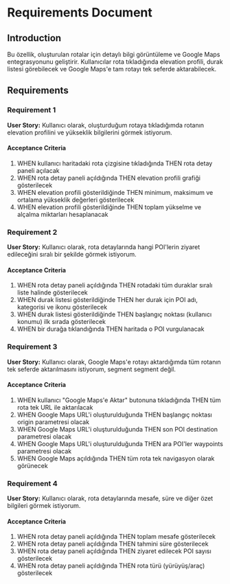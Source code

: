# Requirements Document

## Introduction

Bu özellik, oluşturulan rotalar için detaylı bilgi görüntüleme ve Google Maps entegrasyonunu geliştirir. Kullanıcılar rota tıkladığında elevation profili, durak listesi görebilecek ve Google Maps'e tam rotayı tek seferde aktarabilecek.

## Requirements

### Requirement 1

**User Story:** Kullanıcı olarak, oluşturduğum rotaya tıkladığımda rotanın elevation profilini ve yükseklik bilgilerini görmek istiyorum.

#### Acceptance Criteria

1. WHEN kullanıcı haritadaki rota çizgisine tıkladığında THEN rota detay paneli açılacak
2. WHEN rota detay paneli açıldığında THEN elevation profili grafiği gösterilecek
3. WHEN elevation profili gösterildiğinde THEN minimum, maksimum ve ortalama yükseklik değerleri gösterilecek
4. WHEN elevation profili gösterildiğinde THEN toplam yükselme ve alçalma miktarları hesaplanacak

### Requirement 2

**User Story:** Kullanıcı olarak, rota detaylarında hangi POI'lerin ziyaret edileceğini sıralı bir şekilde görmek istiyorum.

#### Acceptance Criteria

1. WHEN rota detay paneli açıldığında THEN rotadaki tüm duraklar sıralı liste halinde gösterilecek
2. WHEN durak listesi gösterildiğinde THEN her durak için POI adı, kategorisi ve ikonu gösterilecek
3. WHEN durak listesi gösterildiğinde THEN başlangıç noktası (kullanıcı konumu) ilk sırada gösterilecek
4. WHEN bir durağa tıklandığında THEN haritada o POI vurgulanacak

### Requirement 3

**User Story:** Kullanıcı olarak, Google Maps'e rotayı aktardığımda tüm rotanın tek seferde aktarılmasını istiyorum, segment segment değil.

#### Acceptance Criteria

1. WHEN kullanıcı "Google Maps'e Aktar" butonuna tıkladığında THEN tüm rota tek URL ile aktarılacak
2. WHEN Google Maps URL'i oluşturulduğunda THEN başlangıç noktası origin parametresi olacak
3. WHEN Google Maps URL'i oluşturulduğunda THEN son POI destination parametresi olacak
4. WHEN Google Maps URL'i oluşturulduğunda THEN ara POI'ler waypoints parametresi olacak
5. WHEN Google Maps açıldığında THEN tüm rota tek navigasyon olarak görünecek

### Requirement 4

**User Story:** Kullanıcı olarak, rota detaylarında mesafe, süre ve diğer özet bilgileri görmek istiyorum.

#### Acceptance Criteria

1. WHEN rota detay paneli açıldığında THEN toplam mesafe gösterilecek
2. WHEN rota detay paneli açıldığında THEN tahmini süre gösterilecek
3. WHEN rota detay paneli açıldığında THEN ziyaret edilecek POI sayısı gösterilecek
4. WHEN rota detay paneli açıldığında THEN rota türü (yürüyüş/araç) gösterilecek